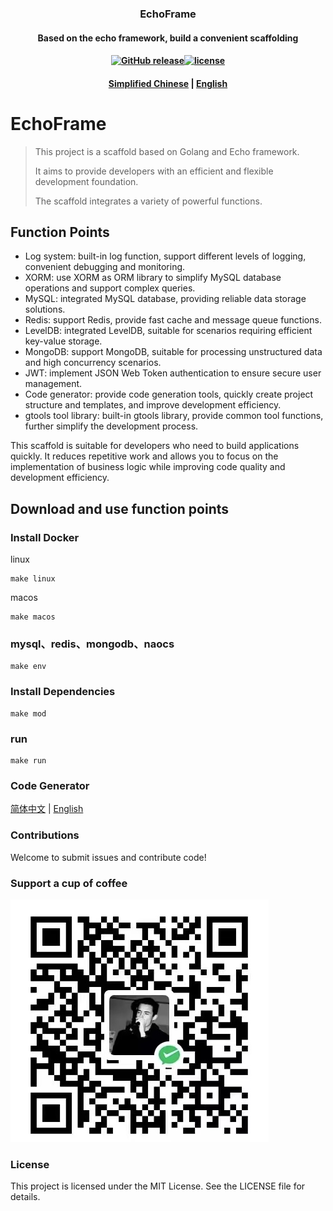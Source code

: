 ### <p align="center">EchoFrame</p>
#### <p align="center">Based on the echo framework, build a convenient scaffolding</p>
#### <p align="center"><a href="https://github.com/jeffcail/cgncode/releases"><img src="https://img.shields.io/github/release/cgncode/releases.svg" alt="GitHub release"></a><a href="https://github.com/jeffcail/cgncode/blob/master/LICENSE"><img src="https://img.shields.io/github/license/mashape/apistatus.svg" alt="license"></a><p>
#### <p align="center"><a href="./README.md" target="_blank">Simplified Chinese</a> | <a href="./README_en.md" target="_blank">English</a> </p>

# EchoFrame
> This project is a scaffold based on Golang and Echo framework.
>
> It aims to provide developers with an efficient and flexible development foundation. 
> 
> The scaffold integrates a variety of powerful functions.

## Function Points

* Log system: built-in log function, support different levels of logging, convenient debugging and monitoring.
* XORM: use XORM as ORM library to simplify MySQL database operations and support complex queries.
* MySQL: integrated MySQL database, providing reliable data storage solutions.
* Redis: support Redis, provide fast cache and message queue functions.
* LevelDB: integrated LevelDB, suitable for scenarios requiring efficient key-value storage.
* MongoDB: support MongoDB, suitable for processing unstructured data and high concurrency scenarios.
* JWT: implement JSON Web Token authentication to ensure secure user management.
* Code generator: provide code generation tools, quickly create project structure and templates, and improve development efficiency.
* gtools tool library: built-in gtools library, provide common tool functions, further simplify the development process.

This scaffold is suitable for developers who need to build applications quickly. It reduces repetitive work and allows you to focus on the implementation of business logic while improving code quality and development efficiency.
## Download and use function points

### Install Docker
linux
```shell
make linux
```

macos
```shell
make macos
```

### mysql、redis、mongodb、naocs
```shell
make env
```

### Install Dependencies
```shell
make mod
```

### run
```shell
make run
```

### Code Generator
<a href="./cmd/auto/README.md"  target="_blank">简体中文</a>
|
<a href="./cmd/auto/README_en.md"  target="_blank">English</a>

### Contributions
Welcome to submit issues and contribute code!

### Support a cup of coffee
![wx](./cmd/auto/images/wx.jpg)

### License
This project is licensed under the MIT License. See the LICENSE file for details.